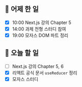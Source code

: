 ## 🐣 어제 한 일

- [x] 10:00 Next.js 강의 Chapter 5
- [x] 14:00 과제 전형 스터디 참여
- [x] 19:00 모자스 DOM 파트 정리

## 🐤 오늘 할 일

- [ ] Next.js 강의 Chapter 5, 6
- [x] 리액트 공식 문서 `useReducer` 정리
- [x] 모자스 스터디